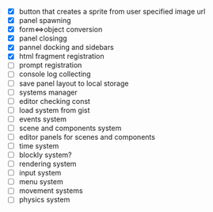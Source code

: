 - [x] button that creates a sprite from user specified image url
- [x] panel spawning
- [x] form<=>object conversion
- [x] panel closingg
- [x] pannel docking and sidebars
- [x] html fragment registration
- [ ] prompt registration
- [ ] console log collecting
- [ ] save panel layout to local storage
- [ ] systems manager
- [ ] editor checking const
- [ ] load system from gist
- [ ] events system
- [ ] scene and components system
- [ ] editor panels for scenes and components
- [ ] time system
- [ ] blockly system?
- [ ] rendering system
- [ ] input system
- [ ] menu system
- [ ] movement systems
- [ ] physics system
